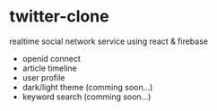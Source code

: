 # twitter-clone

realtime social network service using react & firebase

-   openid connect
-   article timeline
-   user profile
-   dark/light theme (comming soon...)
-   keyword search (comming soon...)
